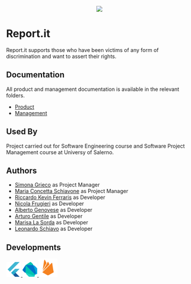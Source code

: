 
<p align = "center">
  <img src = "https://user-images.githubusercontent.com/56639000/215359133-f42b8b76-6270-4e11-a42f-2b3ec2fa7edb.png" width = "256" heigth = "256">
</p>


# Report.it

Report.it supports those who have been victims of any form of discrimination and want to assert their rights.


## Documentation

All product and management documentation is available in the relevant folders.
- [Product](https://github.com/KLS-01/Report.it/tree/master/Documentation/PRODOTTO)
- [Management](https://github.com/KLS-01/Report.it/tree/master/Documentation/MANAGEMENT)


## Used By

Project carried out for Software Engineering course and Software Project Management course at Universy of Salerno.


## Authors

- [Simona Grieco](https://github.com/simonagrieco) as Project Manager
- [Maria Concetta Schiavone](https://github.com/mariaconcettas) as Project Manager
- [Riccardo Kevin Ferraris](https://github.com/Rickyfer02) as Developer
- [Nicola Frugieri](https://github.com/mariaconcettas) as Developer
- [Alberto Genovese](https://github.com/TechRufys) as Developer
- [Arturo Gentile](https://github.com/Mr-Kind16) as Developer
- [Marisa La Sorda](https://github.com/marisuz) as Developer
- [Leonardo Schiavo](https://github.com/KLS-01/) as Developer


## Developments
<p align="left">
  <a href="https://www.flutter.dev/" target="_blank" rel="noreferrer">
    <img
      src="https://github.com/devicons/devicon/blob/master/icons/flutter/flutter-original.svg"
      alt="flutter"
      width="40"
      height="40"
    />
  </a>
  <a href="https://www.dart.dev" target="_blank" rel="noreferrer">
    <img
      src="https://github.com/devicons/devicon/blob/master/icons/dart/dart-original.svg"
      alt="dart"
      width="40"
      height="40"
    />
  </a>
  <a href="https://www.firebase.com" target="_blank" rel="noreferrer">
    <img
      src="https://github.com/devicons/devicon/blob/master/icons/firebase/firebase-plain.svg"
      alt="firebase"
      width="50"
      height="50"
    />
  </a>
</p>
